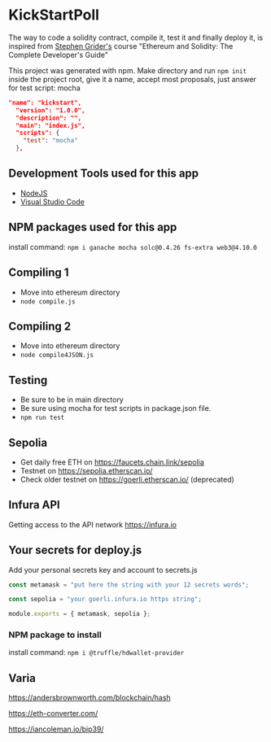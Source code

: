 # KickStartPoll

The way to code a solidity contract, compile it, test it and finally deploy it, is inspired from [Stephen Grider's](https://www.udemy.com/user/sgslo/) course "Ethereum and Solidity: The Complete Developer's Guide"

This project was generated with npm.
Make directory and run `npm init` inside the project root, give it a name, accept most proposals, just answer for test script: mocha

```json
"name": "kickstart",
  "version": "1.0.0",
  "description": "",
  "main": "index.js",
  "scripts": {
    "test": "mocha"
  },
```

## Development Tools used for this app

- [NodeJS](https://nodejs.org/)
- [Visual Studio Code](https://code.visualstudio.com/)

## NPM packages used for this app

install command:
`npm i ganache mocha solc@0.4.26 fs-extra web3@4.10.0`

## Compiling 1

- Move into ethereum directory
- `node compile.js`

## Compiling 2

- Move into ethereum directory
- `node compile4JSON.js`

## Testing

- Be sure to be in main directory
- Be sure using mocha for test scripts in package.json file.
- `npm run test`

## Sepolia

- Get daily free ETH on <https://faucets.chain.link/sepolia>
- Testnet on <https://sepolia.etherscan.io/>
- Check older testnet on <https://goerli.etherscan.io/> (deprecated)

## Infura API

Getting access to the API network
<https://infura.io>

## Your secrets for deploy.js

Add your personal secrets key and account to secrets.js

```js
const metamask = "put here the string with your 12 secrets words";

const sepolia = "your goerli.infura.io https string";

module.exports = { metamask, sepolia };
```

### NPM package to install

install command:
`npm i @truffle/hdwallet-provider`

## Varia

<https://andersbrownworth.com/blockchain/hash>

<https://eth-converter.com/>

<https://iancoleman.io/bip39/>
